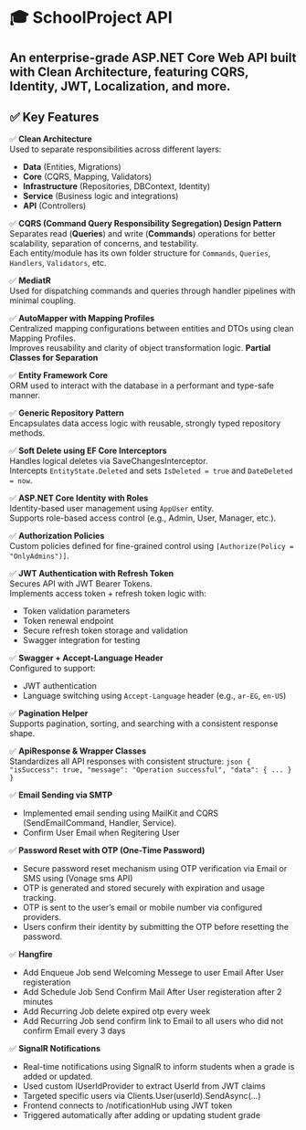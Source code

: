 # 🎓 SchoolProject API
An enterprise-grade ASP.NET Core Web API built with Clean Architecture, featuring CQRS, Identity, JWT, Localization, and more.
---
## ✅ Key Features

✅ **Clean Architecture**  
Used to separate responsibilities across different layers:  
- **Data** (Entities, Migrations)  
- **Core** (CQRS, Mapping, Validators)  
- **Infrastructure** (Repositories, DBContext, Identity)  
- **Service** (Business logic and integrations)  
- **API** (Controllers)

✅ **CQRS (Command Query Responsibility Segregation) Design Pattern**  
Separates read (**Queries**) and write (**Commands**) operations for better scalability, separation of concerns, and testability.  
Each entity/module has its own folder structure for `Commands`, `Queries`, `Handlers`, `Validators`, etc.

✅ **MediatR**  
Used for dispatching commands and queries through handler pipelines with minimal coupling.

✅ **AutoMapper with Mapping Profiles**  
Centralized mapping configurations between entities and DTOs using clean Mapping Profiles.  
Improves reusability and clarity of object transformation logic.
**Partial Classes for Separation**  

✅ **Entity Framework Core**  
ORM used to interact with the database in a performant and type-safe manner.

✅ **Generic Repository Pattern**  
Encapsulates data access logic with reusable, strongly typed repository methods.

✅ **Soft Delete using EF Core Interceptors**  
Handles logical deletes via SaveChangesInterceptor.  
Intercepts `EntityState.Deleted` and sets `IsDeleted = true` and `DateDeleted = now`.

✅ **ASP.NET Core Identity with Roles**  
Identity-based user management using `AppUser` entity.  
Supports role-based access control (e.g., Admin, User, Manager, etc.).

✅ **Authorization Policies**  
Custom policies defined for fine-grained control using `[Authorize(Policy = "OnlyAdmins")]`.

✅ **JWT Authentication with Refresh Token**  
Secures API with JWT Bearer Tokens.  
Implements access token + refresh token logic with:
- Token validation parameters
- Token renewal endpoint
- Secure refresh token storage and validation
- Swagger integration for testing

✅ **Swagger + Accept-Language Header**  
Configured to support:
- JWT authentication
- Language switching using `Accept-Language` header (e.g., `ar-EG`, `en-US`)

✅ **Pagination Helper**  
Supports pagination, sorting, and searching with a consistent response shape.

✅ **ApiResponse & Wrapper Classes**  
Standardizes all API responses with consistent structure:
`json
{
  "isSuccess": true,
  "message": "Operation successful",
  "data": { ... }
}`

✅ **Email Sending via SMTP**  
- Implemented email sending using MailKit and CQRS (SendEmailCommand, Handler, Service).
- Confirm  User Email when Regitering User
  
✅ **Password Reset with OTP (One-Time Password)**
- Secure password reset mechanism using OTP verification via Email or SMS using (Vonage sms API)
- OTP is generated and stored securely with expiration and usage tracking.
- OTP is sent to the user’s email or mobile number via configured providers.
- Users confirm their identity by submitting the OTP before resetting the password.

✅ **Hangfire**
 - Add Enqueue Job send Welcoming Messege to user Email After User registeration
 - Add Schedule Job Send Confirm Mail After User registeration after 2 minutes
 - Add Recurring Job delete expired otp every week
 - Add Recurring Job send confirm link to Email to all users who did not confirm Email every 3 days

✅ **SignalR Notifications**
- Real-time notifications using SignalR to inform students when a grade is added or updated.
- Used custom IUserIdProvider to extract UserId from JWT claims
- Targeted specific users via Clients.User(userId).SendAsync(...)
- Frontend connects to /notificationHub using JWT token
- Triggered automatically after adding or updating student grade
